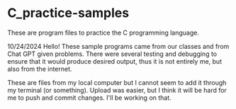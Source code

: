 # C_practice-samples
These are program files to practice the C programming language.

10/24/2024
Hello! These sample programs came from our classes and from Chat GPT given problems. There were several testing and debugging to ensure that it would produce desired output, thus it is not entirely me, but also from the internet.

These are files from my local computer but I cannot seem to add it through my terminal (or something). Upload was easier, but I think it will be hard for me to push and commit changes. I'll be working on that. 
